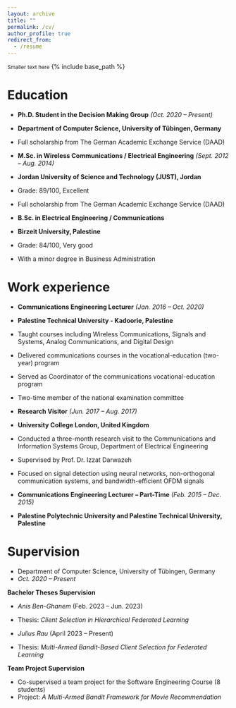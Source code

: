 ```yaml
---
layout: archive
title: ""
permalink: /cv/
author_profile: true
redirect_from:
  - /resume
---
```

<span style="font-size:12px;">Smaller text here</span>
{% include base_path %}

Education
======
- **Ph.D. Student in the Decision Making Group** *(Oct. 2020 – Present)*  
-  **Department of Computer Science, University of Tübingen, Germany**  
- Full scholarship from The German Academic Exchange Service (DAAD)

- **M.Sc. in Wireless Communications / Electrical Engineering** *(Sept. 2012 – Aug. 2014)*  
-  **Jordan University of Science and Technology (JUST), Jordan**  
- Grade: 89/100, Excellent  
-  Full scholarship from The German Academic Exchange Service (DAAD)

- **B.Sc. in Electrical Engineering / Communications**  
- **Birzeit University, Palestine**  
- Grade: 84/100, Very good  
-  With a minor degree in Business Administration



Work experience
======
- **Communications Engineering Lecturer** *(Jan. 2016 – Oct. 2020)*  
 - **Palestine Technical University - Kadoorie, Palestine**  
  - Taught courses including Wireless Communications, Signals and Systems, Analog Communications, and Digital Design  
  - Delivered communications courses in the vocational-education (two-year) program  
  - Served as Coordinator of the communications vocational-education program  
  - Two-time member of the national examination committee  

- **Research Visitor** *(Jun. 2017 – Aug. 2017)*  
 - **University College London, United Kingdom**  
  - Conducted a three-month research visit to the Communications and Information Systems Group, Department of Electrical Engineering  
  - Supervised by Prof. Dr. Izzat Darwazeh  
  - Focused on signal detection using neural networks, non-orthogonal communication systems, and bandwidth-efficient OFDM signals

- **Communications Engineering Lecturer – Part-Time** *(Feb. 2015 – Dec. 2015)*  
 - **Palestine Polytechnic University and Palestine Technical University, Palestine**


Supervision
======
-  Department of Computer Science, University of Tübingen, Germany  
 - *Oct. 2020 – Present*  

  **Bachelor Theses Supervision**  
  - *Anis Ben-Ghanem* (Feb. 2023 – Jun. 2023)  
  -  Thesis: *Client Selection in Hierarchical Federated Learning*

  - *Julius Rau* (April 2023 – Present)  
   - Thesis: *Multi-Armed Bandit-Based Client Selection for Federated Learning*

  **Team Project Supervision**  
  - Co-supervised a team project for the Software Engineering Course (8 students)  
   - Project: *A Multi-Armed Bandit Framework for Movie Recommendation*

